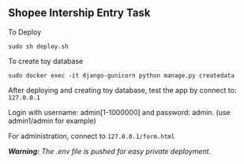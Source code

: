 ## Shopee Intership Entry Task 
To Deploy
```console
sudo sh deploy.sh
```
To create toy database
```console
sudo docker exec -it django-gunicorn python manage.py createdata
```
After deploying and creating toy database, test the app by connect to:
```127.0.0.1```

Login with username: admin[1-1000000] and password: admin. (use admin1/admin for example)

For administration, connect to ```127.0.0.1/form.html```

_**Warning:** The .env file is pushed for easy private deployment._
